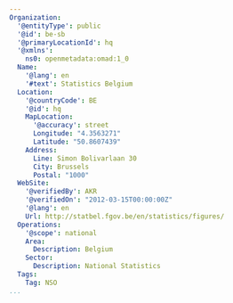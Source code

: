```yaml
---
Organization:
  '@entityType': public
  '@id': be-sb
  '@primaryLocationId': hq
  '@xmlns':
    ns0: openmetadata:omad:1_0
  Name:
    '@lang': en
    '#text': Statistics Belgium
  Location:
    '@countryCode': BE
    '@id': hq
    MapLocation:
      '@accuracy': street
      Longitude: "4.3563271"
      Latitude: "50.8607439"
    Address:
      Line: Simon Bolivarlaan 30
      City: Brussels
      Postal: "1000"
  WebSite:
    '@verifiedBy': AKR
    '@verifiedOn': "2012-03-15T00:00:00Z"
    '@lang': en
    Url: http://statbel.fgov.be/en/statistics/figures/
  Operations:
    '@scope': national
    Area:
      Description: Belgium
    Sector:
      Description: National Statistics
  Tags:
    Tag: NSO
...
```

